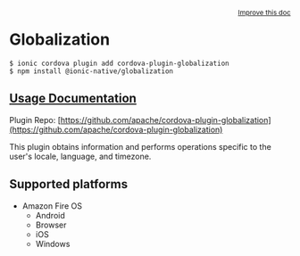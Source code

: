 <a style="float:right;font-size:12px;" href="http://github.com/ionic-team/ionic-native/edit/master/src/@ionic-native/plugins/globalization/index.ts#L6">
  Improve this doc
</a>

# Globalization

```
$ ionic cordova plugin add cordova-plugin-globalization
$ npm install @ionic-native/globalization
```

## [Usage Documentation](https://ionicframework.com/docs/native/globalization/)

Plugin Repo: [https://github.com/apache/cordova-plugin-globalization](https://github.com/apache/cordova-plugin-globalization)

This plugin obtains information and performs operations specific to the user's locale, language, and timezone.

## Supported platforms

- Amazon Fire OS
  - Android
  - Browser
  - iOS
  - Windows
  


